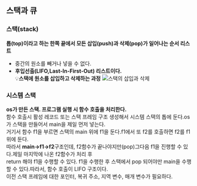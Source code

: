 ## 스택과 큐
### 스택(stack)
**톱(top)이라고 하는 한쪽 끝에서 모든 삽입(push)과 삭제(pop)가 일어나는 순서 리스트**  
- 중간의 원소를 빼거나 넣을 수 없다.  
- **후입선출(LIFO,Last-In-First-Out) 리스트이다.**   
💡**스택에 원소를 삽입하고 삭제하는 과정**
![스택의 삽입과 삭제](https://github.com/euichanhwang/CS_study/blob/main/img/%EC%8A%A4%ED%83%9D%EC%9D%98%20%EC%82%BD%EC%9E%85%EA%B3%BC%20%EC%82%AD%EC%A0%9C%201.png)  
### 시스템 스택  
**os가 만든 스택. 프로그램 실행 시 함수 호출을 처리한다.**  
함수 호출시 활성 레코드 또는 스택 프레임 구조 생성해서 시스템 스택의 톱에 둔다.os가 스택을 만들어서 main을 제일 먼저 넣는다.   
거기서 함수 f1을 부르면 스택의 main 위에 f1을 둔다.f1에서 또 f2를 호출하면 f2를 f1위에 둔다.  
따라서 **main->f1->f2**구조인데, f2함수가 끝나야지만(pop)그다음 f1을  진행할 수 있다.제일 마지막에 나온 f2함수가 처리 후  
return 해야 f1을 수행할 수 있다. f1을 수행한 후  스택에서 pop 되어야만 main을 수행할 수 있다.따라서, 함수 호출이 LIFO 구조이다.    
이전 스택 프레임에 대한 포인터, 복귀 주소, 지역 변수, 매개 변수가 필요하다.  




